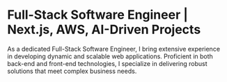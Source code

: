 # Full-Stack Software Engineer | Next.js, AWS, AI-Driven Projects 

As a dedicated Full-Stack Software Engineer, I bring extensive experience in developing dynamic and scalable web applications. Proficient in both back-end and front-end technologies, I specialize in delivering robust solutions that meet complex business needs.
